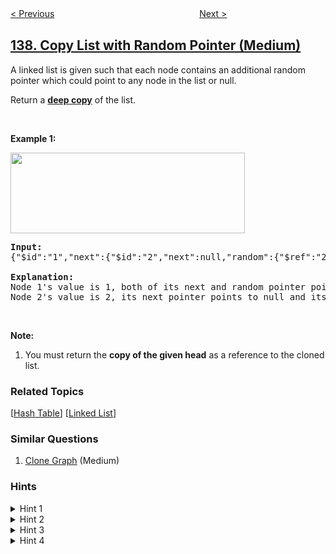 <!--|This file generated by command(leetcode description); DO NOT EDIT.    |-->
<!--+----------------------------------------------------------------------+-->
<!--|@author    openset <openset.wang@gmail.com>                           |-->
<!--|@link      https://github.com/openset                                 |-->
<!--|@home      https://github.com/openset/leetcode                        |-->
<!--+----------------------------------------------------------------------+-->

[< Previous](../single-number-ii "Single Number II")
　　　　　　　　　　　　　　　　
[Next >](../word-break "Word Break")

## [138. Copy List with Random Pointer (Medium)](https://leetcode.com/problems/copy-list-with-random-pointer "复制带随机指针的链表")

<p>A linked list is given such that each node contains an additional random pointer which could point to any node in the list or null.</p>

<p>Return a <a href="https://en.wikipedia.org/wiki/Object_copying#Deep_copy" target="_blank"><strong>deep copy</strong></a> of the list.</p>

<p>&nbsp;</p>

<p><strong>Example 1:</strong></p>

<p><strong><img alt="" src="https://discuss.leetcode.com/uploads/files/1470150906153-2yxeznm.png" style="width: 375px; height: 129px;" /></strong></p>

<pre>
<strong>Input:
</strong><span id="example-input-1-1">{&quot;$id&quot;:&quot;1&quot;,&quot;next&quot;:{&quot;$id&quot;:&quot;2&quot;,&quot;next&quot;:null,&quot;random&quot;:{&quot;$ref&quot;:&quot;2&quot;},&quot;val&quot;:2},&quot;random&quot;:{&quot;$ref&quot;:&quot;2&quot;},&quot;val&quot;:1}
</span>
<b>Explanation:
</b>Node 1&#39;s value is 1, both of its next and random pointer points to Node 2.
Node 2&#39;s value is 2, its next pointer points to null and its random pointer points to itself.
</pre>

<p>&nbsp;</p>

<p><strong>Note:</strong></p>

<ol>
	<li>You must return the <strong>copy of the given head</strong>&nbsp;as a reference to the cloned list.</li>
</ol>

### Related Topics
  [[Hash Table](../../tag/hash-table/README.md)]
  [[Linked List](../../tag/linked-list/README.md)]

### Similar Questions
  1. [Clone Graph](../clone-graph) (Medium)

### Hints
<details>
<summary>Hint 1</summary>
Just iterate the linked list and create copies of the nodes on the go. Since a node can be referenced from multiple nodes due to the random pointers, make sure you are not making multiple copies of the same node.
</details>

<details>
<summary>Hint 2</summary>
You may want to use extra space to keep <b>old node ---> new node</b> mapping to prevent creating multiples copies of same node.
</details>

<details>
<summary>Hint 3</summary>
We can avoid using extra space for old node ---> new node mapping, by tweaking the original linked list. Simply interweave the nodes of the old and copied list. 
For e.g.
<pre>
Old List: A --> B --> C --> D
InterWeaved List: A --> A' --> B --> B' --> C --> C' --> D --> D'
</pre>
</details>

<details>
<summary>Hint 4</summary>
The interweaving is done using <b>next</b> pointers and we can make use of interweaved structure to get the correct reference nodes for <b>random</b> pointers.
</details>
